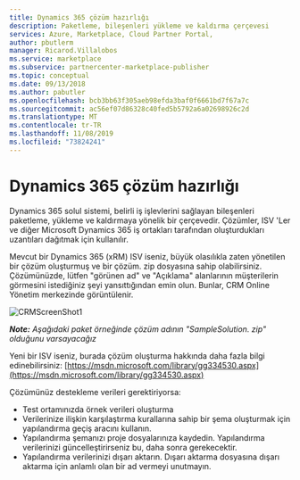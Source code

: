 ```yaml
---
title: Dynamics 365 çözüm hazırlığı
description: Paketleme, bileşenleri yükleme ve kaldırma çerçevesi
services: Azure, Marketplace, Cloud Partner Portal,
author: pbutlerm
manager: Ricarod.Villalobos
ms.service: marketplace
ms.subservice: partnercenter-marketplace-publisher
ms.topic: conceptual
ms.date: 09/13/2018
ms.author: pabutler
ms.openlocfilehash: bcb3bb63f305aeb98efda3baf0f6661bd7f67a7c
ms.sourcegitcommit: ac56ef07d86328c40fed5b5792a6a02698926c2d
ms.translationtype: MT
ms.contentlocale: tr-TR
ms.lasthandoff: 11/08/2019
ms.locfileid: "73824241"
---
```

# <a name="dynamics-365-solution-preparation"></a>Dynamics 365 çözüm hazırlığı

Dynamics 365 solul sistemi, belirli iş işlevlerini sağlayan bileşenleri paketleme, yükleme ve kaldırmaya yönelik bir çerçevedir. Çözümler, ISV 'Ler ve diğer Microsoft Dynamics 365 iş ortakları tarafından oluşturdukları uzantıları dağıtmak için kullanılır.

Mevcut bir Dynamics 365 (xRM) ISV iseniz, büyük olasılıkla zaten yönetilen bir çözüm oluşturmuş ve bir çözüm. zip dosyasına sahip olabilirsiniz. Çözümünüzde, lütfen "görünen ad" ve "Açıklama" alanlarının müşterilerin görmesini istediğiniz şeyi yansıttığından emin olun. Bunlar, CRM Online Yönetim merkezinde görüntülenir.

![CRMScreenShot1](media/CRMScreenShot1.png)

_**Note:** Aşağıdaki paket örneğinde çözüm adının "SampleSolution. zip" olduğunu varsayacağız_

Yeni bir ISV iseniz, burada çözüm oluşturma hakkında daha fazla bilgi edinebilirsiniz: [https://msdn.microsoft.com/library/gg334530.aspx](https://msdn.microsoft.com/library/gg334530.aspx)

Çözümünüz destekleme verileri gerektiriyorsa:

* Test ortamınızda örnek verileri oluşturma
* Verilerinize ilişkin karşılaştırma kurallarına sahip bir şema oluşturmak için yapılandırma geçiş aracını kullanın.
* Yapılandırma şemanızı proje dosyalarınıza kaydedin. Yapılandırma verilerinizi güncelleştirirseniz bu, daha sonra gerekecektir.
* Yapılandırma verilerinizi dışarı aktarın. Dışarı aktarma dosyasına dışarı aktarma için anlamlı olan bir ad vermeyi unutmayın.
